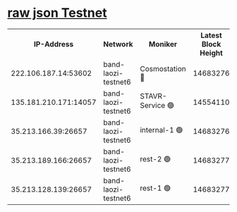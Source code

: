 
[raw json Testnet](https://rpc-check.bandt.stavr.tech/bandt/rpcbandt_result.json)
=

<table><tr><th>IP-Address</th><th>Network</th><th>Moniker</th><th>Latest Block Height</th><th>Earliest Block Height</th><th>Catching Up</th><th>Tx Index</th><th>Voting Power</th><th>Scan Time</th></tr><tr><td>222.106.187.14:53602</td><td>band-laozi-testnet6</td><td>Cosmostation 🔴</td><td>14683276</td><td>13177501</td><td>False</td><td>on</td><td>2203223</td><td>2024-01-09T13:16:50.140122826UTC</td></tr><tr><td>135.181.210.171:14057</td><td>band-laozi-testnet6</td><td>STAVR-Service 🟢</td><td>14554110</td><td>14547001</td><td>False</td><td>on</td><td>0</td><td>2024-01-09T13:16:48.673874056UTC</td></tr><tr><td>35.213.166.39:26657</td><td>band-laozi-testnet6</td><td>internal-1 🟢</td><td>14683276</td><td>14583276</td><td>False</td><td>on</td><td>0</td><td>2024-01-09T13:16:51.195419633UTC</td></tr><tr><td>35.213.189.166:26657</td><td>band-laozi-testnet6</td><td>rest-2 🟢</td><td>14683277</td><td>14583277</td><td>False</td><td>on</td><td>0</td><td>2024-01-09T13:16:52.190680853UTC</td></tr><tr><td>35.213.128.139:26657</td><td>band-laozi-testnet6</td><td>rest-1 🟢</td><td>14683277</td><td>14583277</td><td>False</td><td>on</td><td>0</td><td>2024-01-09T13:16:53.119285530UTC</td></tr></table>
